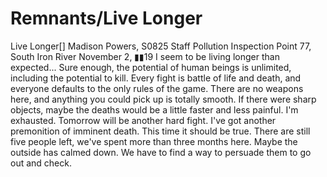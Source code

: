 # Remnants/Live Longer

Live Longer[]
Madison Powers, S0825 Staff
Pollution Inspection Point 77, South Iron River
November 2, ▮▮19
I seem to be living longer than expected...
Sure enough, the potential of human beings is unlimited, including the potential to kill.
Every fight is battle of life and death, and everyone defaults to the only rules of the game. There are no weapons here, and anything you could pick up is totally smooth. If there were sharp objects, maybe the deaths would be a little faster and less painful.
I'm exhausted. Tomorrow will be another hard fight. I've got another premonition of imminent death. This time it should be true. There are still five people left, we've spent more than three months here. Maybe the outside has calmed down. We have to find a way to persuade them to go out and check.
